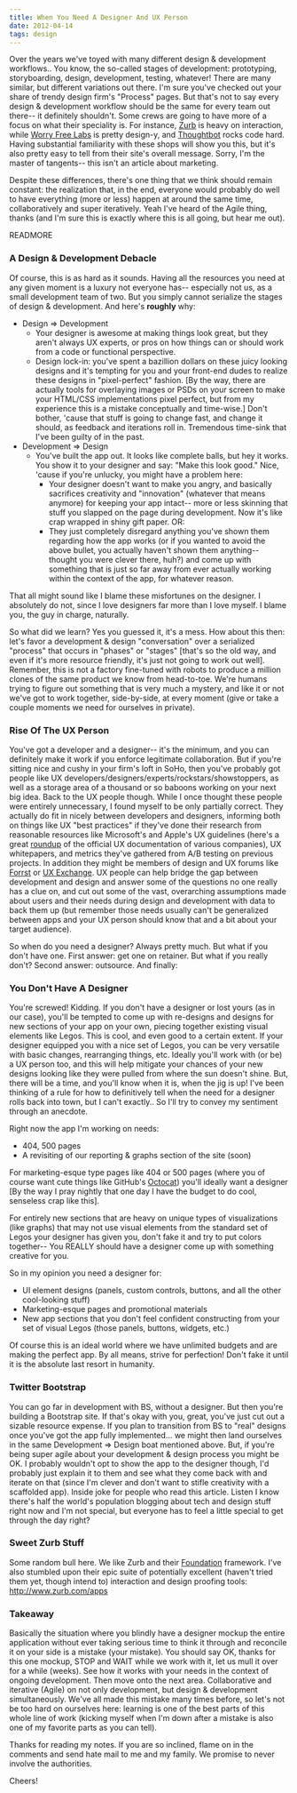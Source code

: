 ```yaml
---
title: When You Need A Designer And UX Person
date: 2012-04-14
tags: design
---
```


Over the years we've toyed with many different design & development workflows.. You know, the so-called stages of development: prototyping, storyboarding, design, development, testing, whatever! There are many similar, but different variations out there. I'm sure you've checked out your share of trendy design firm's "Process" pages. But that's not to say every design & development workflow should be the same for every team out there-- it definitely shouldn't. Some crews are going to have more of a focus on what their speciality is. For instance, [Zurb](http://www.zurb.com/) is heavy on interaction, while [Worry Free Labs](http://www.worryfreelabs.com/) is pretty design-y, and [Thoughtbot](http://thoughtbot.com/) rocks code hard. Having substantial familiarity with these shops will show you this, but it's also pretty easy to tell from their site's overall message. Sorry, I'm the master of tangents-- this isn't an article about marketing.

Despite these differences, there's one thing that we think should remain constant: the realization that, in the end, everyone would probably do well to have everything (more or less) happen at around the same time, collaboratively and super iteratively. Yeah I've heard of the Agile thing, thanks (and I'm sure this is exactly where this is all going, but hear me out).

READMORE

### A Design & Development Debacle

Of course, this is as hard as it sounds. Having all the resources you need at any given moment is a luxury not everyone has-- especially not us, as a small development team of two. But you simply cannot serialize the stages of design & development. And here's **roughly** why:

- Design => Development
  - Your designer is awesome at making things look great, but they aren't always UX experts, or pros on how things can or should work from a code or functional perspective.
  - Design lock-in: you've spent a bazillion dollars on these juicy looking designs and it's tempting for you and your front-end dudes to realize these designs in "pixel-perfect" fashion. \[By the way, there are actually tools for overlaying images or PSDs on your screen to make your HTML/CSS implementations pixel perfect, but from my experience this is a mistake conceptually and time-wise.\] Don't bother, 'cause that stuff is going to change fast, and change it should, as feedback and iterations roll in. Tremendous time-sink that I've been guilty of in the past.
- Development => Design
  - You've built the app out. It looks like complete balls, but hey it works. You show it to your designer and say: "Make this look good." Nice, 'cause if you're unlucky, you might have a problem here:
    - Your designer doesn't want to make you angry, and basically sacrifices creativity and "innovation" (whatever that means anymore) for keeping your app intact-- more or less skinning that stuff you slapped on the page during development. Now it's like crap wrapped in shiny gift paper. OR:
    - They just completely disregard anything you've shown them regarding how the app works (or if you wanted to avoid the above bullet, you actually haven't shown them anything-- thought you were clever there, huh?) and come up with something that is just so far away from ever actually working within the context of the app, for whatever reason.

That all might sound like I blame these misfortunes on the designer. I absolutely do not, since I love designers far more than I love myself. I blame you, the guy in charge, naturally.

So what did we learn? Yes you guessed it, it's a mess. How about this then: let's favor a development & design "conversation" over a serialized "process" that occurs in "phases" or "stages" \[that's so the old way, and even if it's more resource friendly, it's just not going to work out well\]. Remember, this is not a factory fine-tuned with robots to produce a million clones of the same product we know from head-to-toe. We're humans trying to figure out something that is very much a mystery, and like it or not we've got to work together, side-by-side, at every moment (give or take a couple moments we need for ourselves in private).

### Rise Of The UX Person

You've got a developer and a designer-- it's the minimum, and you can definitely make it work if you enforce legitimate collaboration. But if you're sitting nice and cushy in your firm's loft in SoHo, then you've probably got people like UX developers/designers/experts/rockstars/showstoppers, as well as a storage area of a thousand or so baboons working on your next big idea. Back to the UX people though. While I once thought these people were entirely unnecessary, I found myself to be only partially correct. They actually do fit in nicely between developers and designers, informing both on things like UX "best practices" if they've done their research from reasonable resources like Microsoft's and Apple's UX guidelines (here's a great [roundup](http://usabilitygeek.com/official-usability-user-experience-user-interface-guidelines-from-companies/) of the official UX documentation of various companies), UX whitepapers, and metrics they've gathered from A/B testing on previous projects. In addition they might be members of design and UX forums like [Forrst](http://forrst.com/) or [UX Exchange](http://ux.stackexchange.com/?tab=month). UX people can help bridge the gap between development and design and answer some of the questions no one really has a clue on, and cut out some of the vast, overarching assumptions made about users and their needs during design and development with data to back them up (but remember those needs usually can't be generalized between apps and your UX person should know that and a bit about your target audience).

So when do you need a designer? Always pretty much. But what if you don't have one. First answer: get one on retainer. But what if you really don't? Second answer: outsource. And finally:

### You Don't Have A Designer

You're screwed! Kidding. If you don't have a designer or lost yours (as in our case), you'll be tempted to come up with re-designs and designs for new sections of your app on your own, piecing together existing visual elements like Legos. This is cool, and even good to a certain extent. If your designer equipped you with a nice set of Legos, you can be very versatile with basic changes, rearranging things, etc. Ideally you'll work with (or be) a UX person too, and this will help mitigate your chances of your new designs looking like they were pulled from where the sun doesn't shine. But, there will be a time, and you'll know when it is, when the jig is up! I've been thinking of a rule for how to definitively tell when the need for a designer rolls back into town, but I can't exactly.. So I'll try to convey my sentiment through an anecdote.

Right now the app I'm working on needs:

- 404, 500 pages
- A revisiting of our reporting & graphs section of the site (soon)

For marketing-esque type pages like 404 or 500 pages (where you of course want cute things like GitHub's [Octocat](http://octodex.github.com/)) you'll ideally want a designer \[By the way I pray nightly that one day I have the budget to do cool, senseless crap like this\].

For entirely new sections that are heavy on unique types of visualizations (like graphs) that may not use visual elements from the standard set of Legos your designer has given you, don't fake it and try to put colors together-- You REALLY should have a designer come up with something creative for you.

So in my opinion you need a designer for:

- UI element designs (panels, custom controls, buttons, and all the other cool-looking stuff)
- Marketing-esque pages and promotional materials
- New app sections that you don't feel confident constructing from your set of visual Legos (those panels, buttons, widgets, etc.)

Of course this is an ideal world where we have unlimited budgets and are making the perfect app. By all means, strive for perfection! Don't fake it until it is the absolute last resort in humanity.

### Twitter Bootstrap

You can go far in development with BS, without a designer. But then you're building a Bootstrap site. If that's okay with you, great, you've just cut out a sizable resource expense. If you plan to transition from BS to "real" designs once you've got the app fully implemented... we might then land ourselves in the same Development => Design boat mentioned above. But, if you're being super agile about your development & design process you might be OK. I probably wouldn't opt to show the app to the designer though, I'd probably just explain it to them and see what they come back with and iterate on that (since I'm clever and don't want to stifle creativity with a scaffolded app). Inside joke for people who read this article. Listen I know there's half the world's population blogging about tech and design stuff right now and I'm not special, but everyone has to feel a little special to get through the day right?

### Sweet Zurb Stuff

Some random bull here. We like Zurb and their [Foundation](http://foundation.zurb.com/) framework. I've also stumbled upon their epic suite of potentially excellent (haven't tried them yet, though intend to) interaction and design proofing tools: <http://www.zurb.com/apps>

### Takeaway

Basically the situation where you blindly have a designer mockup the entire application without ever taking serious time to think it through and reconcile it on your side is a mistake (your mistake). You should say OK, thanks for this one mockup, STOP and WAIT while we work with it, let us mull it over for a while (weeks). See how it works with your needs in the context of ongoing development. Then move onto the next area. Collaborative and iterative (Agile) on not only development, but design & development simultaneously. We've all made this mistake many times before, so let's not be too hard on ourselves here: learning is one of the best parts of this whole line of work (kicking myself when I'm down after a mistake is also one of my favorite parts as you can tell).

Thanks for reading my notes. If you are so inclined, flame on in the comments and send hate mail to me and my family. We promise to never involve the authorities.

Cheers!
